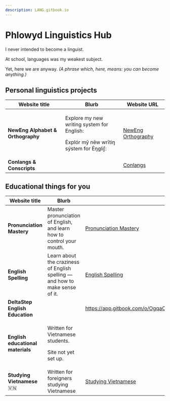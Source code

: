 ```yaml
---
description: LANG.gitbook.io
---
```


# Phlowyd Linguistics Hub

I never intended to become a linguist.

At school, languages was my weakest subject.

Yet, here we are anyway. _(A phrase which, here, means: you can become anything.)_

## Personal linguistics projects

<table data-card-size="large" data-column-title-hidden data-view="cards"><thead><tr><th>Website title</th><th>Blurb</th><th data-hidden data-card-target data-type="content-ref">Website URL</th></tr></thead><tbody><tr><td><strong>NewEng Alphabet &#x26; Orthography</strong></td><td><p>Explore my new writing system for English:</p><p>Ėxplór mȳ nēw wrītiŋ sýstem for Ėŋgliʃ:</p></td><td><a href="https://app.gitbook.com/o/bhv2aXe6eExkCxRzuAVK/s/nQuhfcBU5w4vA1rwurTv/">NewEng Orthography</a></td></tr><tr><td><strong>Conlangs &#x26; Conscripts</strong></td><td></td><td><a href="https://app.gitbook.com/o/bhv2aXe6eExkCxRzuAVK/s/XnkY7B2X6Gqn7ivud1qr/">Conlangs</a></td></tr></tbody></table>

## Educational things for you

<table data-card-size="large" data-column-title-hidden data-view="cards"><thead><tr><th>Website title</th><th>Blurb</th><th data-hidden data-card-target data-type="content-ref">Website URL</th></tr></thead><tbody><tr><td><strong>Pronunciation Mastery</strong></td><td>Master pronunciation of English, and learn how to control your mouth.</td><td><a href="https://app.gitbook.com/o/bhv2aXe6eExkCxRzuAVK/s/mOXfBzelIQWeGu5lPOdF/">Pronunciation Mastery</a></td></tr><tr><td><strong>English Spelling</strong></td><td>Learn about the craziness of English spelling — and how to make sense of it.</td><td><a href="https://app.gitbook.com/o/bhv2aXe6eExkCxRzuAVK/s/bFe8K54C9RxCcg3qidk8/">English Spelling</a></td></tr><tr><td><strong>DeltaStep English Education</strong></td><td></td><td><a href="https://app.gitbook.com/o/OgqaOntad7CdONfiggZ1/s/neSZ0TclYB0BybReetuZ/">https://app.gitbook.com/o/OgqaOntad7CdONfiggZ1/s/neSZ0TclYB0BybReetuZ/</a></td></tr><tr><td><strong>English educational materials</strong></td><td><p>Written for Vietnamese students. </p><p>Site not yet set up.</p></td><td></td></tr><tr><td><strong>Studying Vietnamese</strong> 🇻🇳</td><td>Written for foreigners studying Vietnamese</td><td><a href="https://app.gitbook.com/o/bhv2aXe6eExkCxRzuAVK/s/THXpkCUIk72ucmSJhZRy/">Studying Vietnamese</a></td></tr></tbody></table>

